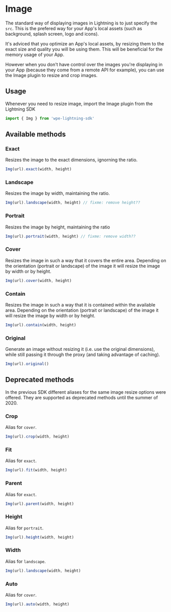 # Image

The standard way of displaying images in Lightning is to just specify the `src`. This is the prefered way for your App's local assets (such as background, splash screen, logo and icons).

It's adviced that you optimize an App's local assets, by resizing them to the exact size and quality you will be using them. This will be beneficial for the memory usage of your App.

However when you don't have control over the images you're displaying in your App (because they come from a remote API for example), you can use the Image plugin to resize and crop images.

## Usage

Whenever you need to resize image, import the Image plugin from the Lightning SDK

```js
import { Img } from 'wpe-lightning-sdk'
```

## Available methods

### Exact

Resizes the image to the exact dimensions, ignorning the ratio.

```js
Img(url).exact(width, height)
```

### Landscape

Resizes the image by width, maintaining the ratio.

```js
Img(url).landscape(width, height) // fixme: remove height??
```

### Portrait

Resizes the image by height, maintaining the ratio

```js
Img(url).portrait(width, height) // fixme: remove width??
```

### Cover

Resizes the image in such a way that it covers the entire area. Depending on the orientation (portrait or landscape) of the image it will resize the image by width or by height.

```js
Img(url).cover(width, height)
```

### Contain

Resizes the image in such a way that it is contained within the available area. Depending on the orientation (portrait or landscape) of the image it will resize the image by width or by height.

```js
Img(url).contain(width, height)
```

### Original

Generate an image without resizing it (i.e. use the original dimensions), while still passing it through the proxy (and taking advantage of caching).

```js
Img(url).original()
```

## Deprecated methods

In the previous SDK different aliases for the same image resize options were offered. They are supported as deprecated methods until the summer of 2020.

### Crop

Alias for `cover`.

```js
Img(url).crop(width, height)
```

### Fit

Alias for `exact`.

```js
Img(url).fit(width, height)
```

### Parent

Alias for `exact`.

```js
Img(url).parent(width, height)
```

### Height

Alias for `portrait`.

```js
Img(url).height(width, height)
```


### Width

Alias for `landscape`.

```js
Img(url).landscape(width, height)
```

### Auto

Alias for `cover`.

```js
Img(url).auto(width, height)
```
